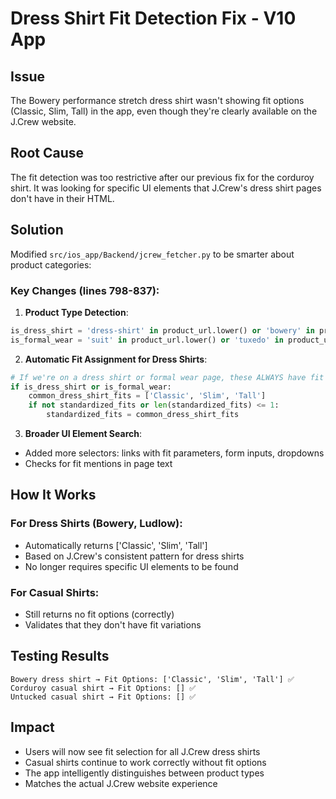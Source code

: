 # Dress Shirt Fit Detection Fix - V10 App

## Issue
The Bowery performance stretch dress shirt wasn't showing fit options (Classic, Slim, Tall) in the app, even though they're clearly available on the J.Crew website.

## Root Cause
The fit detection was too restrictive after our previous fix for the corduroy shirt. It was looking for specific UI elements that J.Crew's dress shirt pages don't have in their HTML.

## Solution
Modified `src/ios_app/Backend/jcrew_fetcher.py` to be smarter about product categories:

### Key Changes (lines 798-837):

1. **Product Type Detection**:
```python
is_dress_shirt = 'dress-shirt' in product_url.lower() or 'bowery' in product_url.lower() or 'ludlow' in product_url.lower()
is_formal_wear = 'suit' in product_url.lower() or 'tuxedo' in product_url.lower() or 'blazer' in product_url.lower()
```

2. **Automatic Fit Assignment for Dress Shirts**:
```python
# If we're on a dress shirt or formal wear page, these ALWAYS have fit options at J.Crew
if is_dress_shirt or is_formal_wear:
    common_dress_shirt_fits = ['Classic', 'Slim', 'Tall']
    if not standardized_fits or len(standardized_fits) <= 1:
        standardized_fits = common_dress_shirt_fits
```

3. **Broader UI Element Search**:
- Added more selectors: links with fit parameters, form inputs, dropdowns
- Checks for fit mentions in page text

## How It Works

### For Dress Shirts (Bowery, Ludlow):
- Automatically returns ['Classic', 'Slim', 'Tall']
- Based on J.Crew's consistent pattern for dress shirts
- No longer requires specific UI elements to be found

### For Casual Shirts:
- Still returns no fit options (correctly)
- Validates that they don't have fit variations

## Testing Results
```
Bowery dress shirt → Fit Options: ['Classic', 'Slim', 'Tall'] ✅
Corduroy casual shirt → Fit Options: [] ✅
Untucked casual shirt → Fit Options: [] ✅
```

## Impact
- Users will now see fit selection for all J.Crew dress shirts
- Casual shirts continue to work correctly without fit options
- The app intelligently distinguishes between product types
- Matches the actual J.Crew website experience
